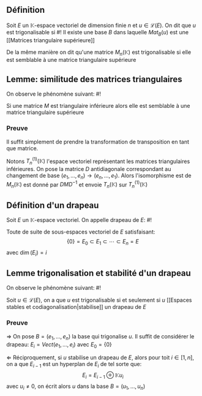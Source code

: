 ## Définition
Soit $E$ un $\mathbb K$-espace vectoriel de dimension finie $n$ et $u \in \mathcal L(E)$. On dit que $u$ est trigonalisable si #!
Il existe une base $B$ dans laquelle $Mat_B(u)$ est une [[Matrices triangulaire supérieure]]

De la même manière on dit qu'une matrice $M_n(\mathbb K)$ est trigonalisable si elle est semblable à une matrice triangulaire supérieure

## Lemme: similitude des matrices triangulaires
On observe le phénomène suivant: #!

Si une matrice $M$ est triangulaire inférieure alors elle est semblable à une matrice triangulaire supérieure

### Preuve
Il suffit simplement de prendre la transformation de transposition en tant que matrice.

Notons $T_n^{(1)}(\mathbb K)$ l'espace vectoriel représentant les matrices triangulaires inférieures.
On pose la matrice $D$ antidiagonale correspondant au changement de base $(e_1, \dots, e_n) \to (e_n, \dots, e_1)$. Alors l'isomorphisme est de $M_n(\mathbb K)$ est donné par $DMD^{-1}$ et envoie $T_n(\mathbb K)$ sur $T_n^{(1)}(\mathbb K)$
$$\tag*{$\blacksquare$}$$
## Définition d'un drapeau
Soit $E$ un $\mathbb K$-espace vectoriel. On appelle drapeau de $E$: #!

Toute de suite de sous-espaces vectoriel de $E$ satisfaisant: $$\{0\} = E_0 \subset E_1 \subset \cdots \subset E_n = E$$ avec $\dim(E_i) = i$

## Lemme trigonalisation et stabilité d'un drapeau
On observe le phénomène suivant: #!

Soit $u \in \mathcal L(E)$, on a que $u$ est trigonalisable si et seulement si $u$ [[Espaces stables et codiagonalisation|stabilise]] un drapeau de $E$

### Preuve
$\Rightarrow$ 
On pose $B = (e_1, \dots, e_n)$ la base qui trigonalise $u$. Il suffit de considérer le drapeau:
$E_i = Vect(e_1, \dots, e_i)$ avec $E_0 = \{0\}$

$\Leftarrow$
Réciproquement, si $u$ stabilise un drapeau de $E$, alors pour toit $i \in [1,n]$, on a que $E_{i-1}$ est un hyperplan de $E_i$ de tel sorte que:
$$E_i = E_{i-1} \oplus \mathbb Ku_i$$
avec $u_i \not = 0$, on écrit alors $u$ dans la base $B= (u_1, \dots, u_n)$
